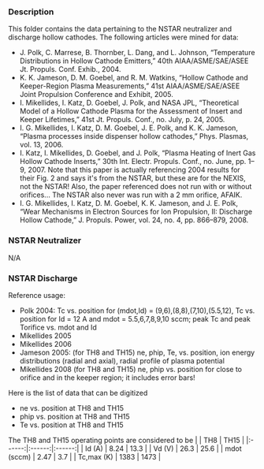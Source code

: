 ### Description
This folder contains the data pertaining to the NSTAR neutralizer and discharge hollow cathodes. The following articles were mined for data:
- J. Polk, C. Marrese, B. Thornber, L. Dang, and L. Johnson, “Temperature Distributions in Hollow Cathode Emitters,” 40th AIAA/ASME/SAE/ASEE Jt. Propuls. Conf. Exhib., 2004.
- K. K. Jameson, D. M. Goebel, and R. M. Watkins, “Hollow Cathode and Keeper-Region Plasma Measurements,” 41st AIAA/ASME/SAE/ASEE Joint Propulsion Conference and Exhibit, 2005.
- I. Mikellides, I. Katz, D. Goebel, J. Polk, and NASA JPL, “Theoretical Model of a Hollow Cathode Plasma for the Assessment of Insert and Keeper Lifetimes,” 41st Jt. Propuls. Conf., no. July, p. 24, 2005.
- I. G. Mikellides, I. Katz, D. M. Goebel, J. E. Polk, and K. K. Jameson, “Plasma processes inside dispenser hollow cathodes,” Phys. Plasmas, vol. 13, 2006.
- I. Katz, I. Mikellides, D. Goebel, and J. Polk, “Plasma Heating of Inert Gas Hollow Cathode Inserts,” 30th Int. Electr. Propuls. Conf., no. June, pp. 1–9, 2007. Note that this paper is actually referencing 2004 results for their Fig. 2 and says it's from the NSTAR, but these are for the NEXIS, not the NSTAR! Also, the paper referenced does not run with or without orifices... The NSTAR also never was run with a 2 mm orifice, AFAIK.
- I. G. Mikellides, I. Katz, D. M. Goebel, K. K. Jameson, and J. E. Polk, “Wear Mechanisms in Electron Sources for Ion Propulsion, II: Discharge Hollow Cathode,” J. Propuls. Power, vol. 24, no. 4, pp. 866–879, 2008.

### NSTAR Neutralizer 
N/A

### NSTAR Discharge
Reference usage:
- Polk 2004: Tc vs. position for (mdot,Id) = (9,6),(8,8),(7,10),(5.5,12), Tc vs. position for Id = 12 A and mdot = 5.5,6,7,8,9,10 sccm; peak Tc and peak Torifice vs. mdot and Id 
- Mikellides 2005
- Mikellides 2006
- Jameson 2005: (for TH8 and TH15) ne, phip, Te,  vs. position, ion energy distributions (radial and axial), radial profile of plasma potential
- Mikellides 2008 (for TH8 and TH15) ne, phip vs. position for close to orifice and in the keeper region; it includes error bars!

Here is the list of data that can be digitized
- ne vs. position at TH8 and TH15
- phip vs. position at TH8 and TH15
- Te vs. position at TH8 and TH15

The TH8 and TH15 operating points are considered to be
|     | TH8 | TH15 |
|:------:|:------:|:------:|
| Id (A) | 8.24 | 13.3 |
| Vd (V) | 26.3 | 25.6 |
| mdot (sccm) | 2.47 | 3.7 |
| Tc,max (K) | 1383 | 1473 |
